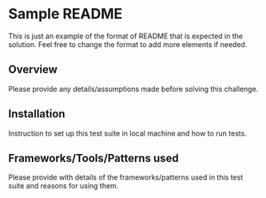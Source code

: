 
# Sample README  

This is just an example of the format of README that is expected in the solution. Feel free to change the format to add more elements if needed. 

## Overview
Please provide any details/assumptions made before solving this challenge.  

## Installation
Instruction to set up this test suite in local machine and how to run tests.

## Frameworks/Tools/Patterns used
Please provide with details of the frameworks/patterns used in this test suite and reasons for using them.

